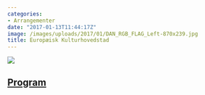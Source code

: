 ```yaml
---
categories:
- Arrangementer
date: "2017-01-13T11:44:17Z"
image: /images/uploads/2017/01/DAN_RGB_FLAG_Left-870x239.jpg
title: Europæisk Kulturhovedstad
---
```


[![](/images/uploads/2017/01/DAN_RGB_FLAG_Left-300x82.jpg)](http://www.aarhus2017.dk/da/)

## [Program](http://www.aarhus2017.dk/da/)